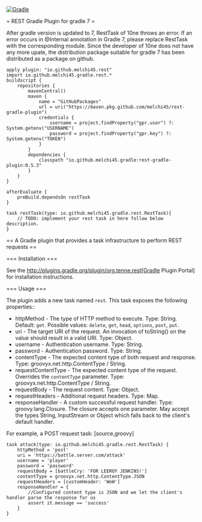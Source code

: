 [![Gradle](https://github.com/melchi45/rest-gradle-plugin/actions/workflows/gradle-publish.yml/badge.svg)](https://github.com/melchi45/rest-gradle-plugin/actions/workflows/gradle-publish.yml)

= REST Gradle Plugin for gradle 7 =

After gradle version is updated to 7, RestTask of 10ne throws an error. If an error occurs in @Internal annotation in Gradle 7, please replace RestTask with the corresponding module. Since the developer of 10ne does not have any more upate, the distribution package suitable for gradle 7 has been distributed as a package on github.

```shell
apply plugin: "io.github.melchi45.rest"
import io.github.melchi45.gradle.rest.*
buildscript {
    repositories {
        mavenCentral()
        maven {
            name = "GitHubPackages"
            url = uri("https://maven.pkg.github.com/melchi45/rest-gradle-plugin")
            credentials {
                username = project.findProperty("gpr.user") ?: System.getenv("USERNAME")
                password = project.findProperty("gpr.key") ?: System.getenv("TOKEN")
            }
        }
        dependencies {
            classpath "io.github.melchi45.gradle:rest-gradle-plugin:0.5.3"
        }
    }
}

afterEvaluate {
    preBuild.dependsOn restTask
}

task restTask(type: io.github.melchi45.gradle.rest.RestTask){
    // TODO: implement your rest task in here follow below description.
}
```

== A Gradle plugin that provides a task infrastructure to perform REST requests ==

=== Installation ===

See the http://plugins.gradle.org/plugin/org.tenne.rest[Gradle Plugin Portal] for installation instructions.

=== Usage ===

The plugin adds a new task named `rest`. This task exposes the following properties::
* httpMethod - The type of HTTP method to execute. Type: String. Default: `get`. Possible values: `delete`, `get`, `head`, `options`, `post`, `put`.
* uri - The target URI of the request. An invocation of toString() on the value should result in a valid URI. Type: Object.
* username - Authentication username. Type: String.
* password - Authentication password. Type: String.
* contentType - The expected content type of both request and response. Type: groovyx.net.http.ContentType / String.
* requestContentType - The expected content type of the request. Overrides the `contentType` parameter. Type: groovyx.net.http.ContentType / String.
* requestBody - The request content. Type: Object.
* requestHeaders - Additional request headers. Type: Map.
* responseHandler - A custom successful request handler. Type: groovy.lang.Closure. The closure accepts one parameter. May accept the types String, InputStream or Object which falls back to the client's default handler.

For example, a POST request task:
[source,groovy]
```shell
task attack(type: io.github.melchi45.gradle.rest.RestTask) {
    httpMethod = 'post'
    uri = 'https://battle.server.com/attack'
    username = 'player'
    password = 'password'
    requestBody = [battleCry: 'FOR LEEROY JENKINS!']
    contentType = groovyx.net.http.ContentType.JSON
    requestHeaders = [customHeader: 'WoW']
    responseHandler = {
        //Configured content type is JSON and we let the client's handler parse the response for us
        assert it.message == 'success'
    }
}
```

